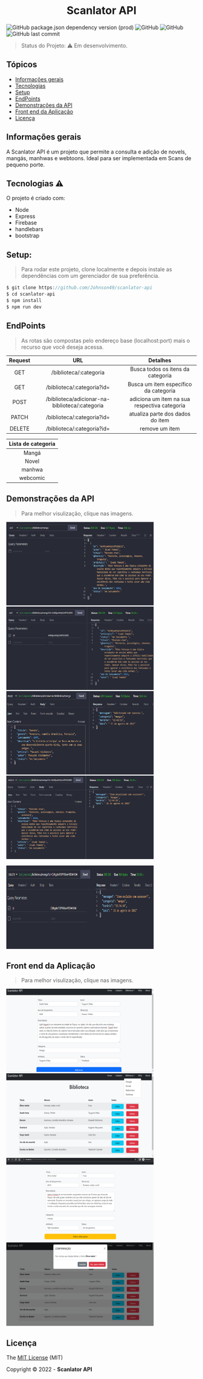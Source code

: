 <h1 align="center"> Scanlator API </h1> </center>

![GitHub package.json dependency version (prod)](https://img.shields.io/github/package-json/dependency-version/Johnson49/scanlator-api/express)
![GitHub](https://img.shields.io/github/license/Johnson49/scanlator-api)
![GitHub](http://img.shields.io/static/v1?label=node&message=16.15.0&color=green&style=for-the-badge&logo=javascript)
![GitHub last commit](https://img.shields.io/github/last-commit/Johnson49/scanlator-api)

> Status do Projeto:  :warning: Em desenvolvimento.

## Tópicos 

* [Informações gerais](#informações-gerais)
* [Tecnologias](#tecnologias)
* [Setup](#setup)
* [EndPoints](#endpoints)
* [Demonstrações da API](#demonstrações-da-api)
* [Front end  da Aplicação](#front-end-da-aplicação)
* [Licença](#licença)

## Informações gerais
A Scanlator API é um projeto que permite a consulta e adição de novels, mangás, manhwas e webtoons. Ideal para ser implementada em Scans de pequeno porte.


## Tecnologias :warning:
O projeto é criado com:

* Node
* Express
* Firebase
* handlebars
* bootstrap


## Setup: 
> Para rodar este projeto, clone localmente e depois instale as dependências com um gerenciador de sua preferência.

```javascript
$ git clone https://github.com/Johnson49/scanlator-api
$ cd scanlator-api
$ npm install 
$ npm run dev
```  

## EndPoints

> As rotas são compostas pelo endereço base (localhost:port) mais o recurso que você deseja acessa.

|Request|URL| Detalhes|
|:-------:|:-----:|:------:|
|GET | /biblioteca/:categoria | Busca todos os itens da categoria|
|GET |  /biblioteca/:categoria?id= | Busca um item específico da categoria|
|POST | /biblioteca/adicionar-na-biblioteca/:categoria | adiciona um item na sua respectiva categoria |
| PATCH | /biblioteca/:categoria?id= | atualiza parte dos dados do item |
| DELETE | /biblioteca/:categoria?id= | remove um item |


|Lista de categoria|
|:-------:|
| Mangá|
|Novel|
|manhwa|
|webcomic|

## Demonstrações da API
> Para melhor visulização, clique nas imagens.

<p>
 <img width="390" height="220" src="https://github.com/Johnson49/scanlator-api/blob/main/src/assets/api/get.png"> 
 <img width="390" height="220" src="https://github.com/Johnson49/scanlator-api/blob/main/src/assets/api/getID.png"> 
 <img width="390" height="220" src="https://github.com/Johnson49/scanlator-api/blob/main/src/assets/api/post.png"> 
 <img width="390" height="220" src="https://github.com/Johnson49/scanlator-api/blob/main/src/assets/api/patch.png"> 
</p>
<p>
 <img width="390" height="220" src="https://github.com/Johnson49/scanlator-api/blob/main/src/assets/api/delete.png"> 
<p>


## Front end da Aplicação
> Para melhor visulização, clique nas imagens.

<p>
 <img width="390" height="220" src="https://github.com/Johnson49/scanlator-api/blob/main/src/assets/frontend/tela_de_cadastro.png"> 
 
 <img width="390" height="220" src="https://github.com/Johnson49/scanlator-api/blob/main/src/assets/frontend/tela_da_biblioteca_categoria_manga.png"> 

 <img width="390" height="220" src="https://github.com/Johnson49/scanlator-api/blob/main/src/assets/frontend/tela_de_atualizazao.png">

 <img width="390" height="220" src="https://github.com/Johnson49/scanlator-api/blob/main/src/assets/frontend/tela_de_delete.png"> 
<p>



## Licença

The [MIT License]() (MIT)

Copyright :copyright: 2022 - **Scanlator API**
